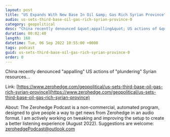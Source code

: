 ```yaml
---
layout: post
title: "US Expands With New Base In Oil &amp; Gas Rich Syrian Province"
audio: us-sets-third-base-oil-gas-rich-syrian-province-0
category: geopolitical
desc: "China recently denounced &quot;appalling&quot; US actions of &quot;plundering&quot; Syrian resources..."
duration: 00:02:40
length: 160
datetime: Tue, 06 Sep 2022 10:55:00 +0000
tags: podcast
guid: us-sets-third-base-oil-gas-rich-syrian-province-0
order: 0
---
```

China recently denounced &quot;appalling&quot; US actions of &quot;plundering&quot; Syrian resources...

Link: [https://www.zerohedge.com/geopolitical/us-sets-third-base-oil-gas-rich-syrian-province](https://www.zerohedge.com/geopolitical/us-sets-third-base-oil-gas-rich-syrian-province)

About: The Zerohedge Podcast is a non-commercial, automated program, designed to give people a way to get news from Zerohedge in an audio format.  I am actively working on tweaking and improving the setup to create a better listening experience (August 2022).  Suggestions are welcome: [zerohedgePodcast@outlook.com](mailto:zerohedgePodcast@outlook.com)